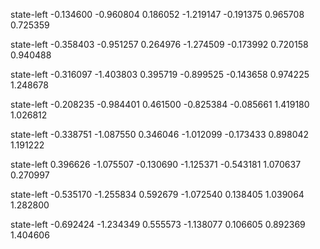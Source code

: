 state-left -0.134600 -0.960804 0.186052 -1.219147 -0.191375 0.965708 0.725359 

state-left -0.358403 -0.951257 0.264976 -1.274509 -0.173992 0.720158 0.940488

state-left -0.316097 -1.403803 0.395719 -0.899525 -0.143658 0.974225 1.248678 

state-left -0.208235 -0.984401 0.461500 -0.825384 -0.085661 1.419180 1.026812 

state-left -0.338751 -1.087550 0.346046 -1.012099 -0.173433 0.898042 1.191222 

state-left 0.396626 -1.075507 -0.130690 -1.125371 -0.543181 1.070637 0.270997 

state-left -0.535170 -1.255834 0.592679 -1.072540 0.138405 1.039064 1.282800 

state-left -0.692424 -1.234349 0.555573 -1.138077 0.106605 0.892369 1.404606 
